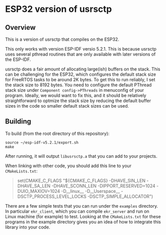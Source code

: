 # ESP32 version of usrsctp 

## Overview 

This is a version of usrsctp that compiles on the ESP32.  

This only works with version ESP-IDF versio 5.2.1.  This is because usrsctp uses several pthread routines that are only available with later versions of the ESP-IDF.  

usrsctp does a fair amount of allocating large(ish) buffers on the stack.  This can be challenging for the ESP32, which configures the default stack size for FreeRTOS tasks to be around 2K bytes. To get this to run reliably, I set the stack size to 8192 bytes.  You need to configure the default PThread stack size under `Component config->PThreads` in menuconfig of your program.  Ideally, we would want to fix this, and it should be relatively straightforward to optmize the stack size by reducing the default buffer sizes in the code so smaller default stack sizes can be used.  

## Building 
To build (from the root directory of this repository):

```
source ~/esp-idf-v5.2.1/export.sh
make 
```

After running, it will output `libusrsctp.a` that you can add to your projects.  

When linking with other code, you should add this line to your `CMakeLists.txt`:

> set(CMAKE_C_FLAGS "${CMAKE_C_FLAGS} -DHAVE_SIN_LEN -DHAVE_SA_LEN -DHAVE_SCONN_LEN -DIPPORT_RESERVED=1024 -DUIO_MAXIOV=1024 -D__linux__ -D__Userspace__ -DSCTP_PROCESS_LEVEL_LOCKS -DSCTP_SIMPLE_ALLOCATOR")

There are a few simple tests that you can run under the `examples` directory.  In particular `ekr_client`, which you can compile `ekr_server` and run on Linux machine (for example) to test.  Looking at the `CMakeLists.txt` for these programs in the example directory gives you an idea of how to integrate this library into your code. 


